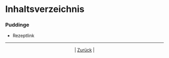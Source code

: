 # Inhaltsverzeichnis

### Puddinge

- Rezeptlink



------

<p align="center">| <a href="../index.md">Zurück</a> |</p>

